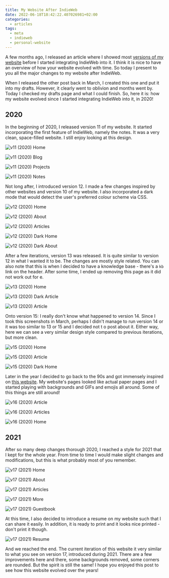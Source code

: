 ```yaml
---
title: My Website After IndieWeb
date: 2022-06-18T18:42:22.407026981+02:00
categories:
  - articles
tags:
  - meta
  - indieweb
  - personal-website
---
```


A few months ago, I released an article where I showed most [versions of my website](/2022/03/25/my-website-before-indieweb) before I started integrating IndieWeb into it. I think it is nice to have an overview of how your website evolved with time. So today I present to you all the major changes to my website after IndieWeb. 

<!--more-->

When I released the other post back in March, I created this one and put it into my drafts. However, it clearly went to oblivion and months went by. Today I checked my drafts page and what I could finish. So, here it is: how my website evolved since I started integrating IndieWeb into it, in 2020!


<style>
figure figcaption {
  display: none
}

figure img {
  border: 1px solid var(--mg);
}
</style>

## 2020

In the beginning of 2020, I released version 11 of my website. It started incorporating the first feature of IndieWeb, namely the notes. It was a very clean, space-filled website. I still enjoy looking at this design.

![v11 (2020) Home](cdn:/2022-03-v11-home?class=fw)

<div class="fg fw">

![v11 (2020) Blog](cdn:/2022-03-v11-blog)

![v11 (2020) Projects](cdn:/2022-03-v11-projects)

</div>

![v11 (2020) Notes](cdn:/2022-03-v11-notes?class=fw)

Not long after, I introduced version 12. I made a few changes inspired by other websites and version 10 of my website. I also incorporated a dark mode that would detect the user's preferred colour scheme via CSS.

![v12 (2020) Home](cdn:/2022-03-v12-home?class=fw)

<div class="fg fw">

![v12 (2020) About](cdn:/2022-03-v12-about)

![v12 (2020) Articles](cdn:/2022-03-v12-articles)

</div>

<div class="fg fw">

![v12 (2020) Dark Home](cdn:/2022-03-v12-dark)

![v12 (2020) Dark About](cdn:/2022-03-v12-dark-about)

</div>

After a few iterations, version 13 was released. It is quite similar to version 12 in what I wanted it to be. The changes are mostly style related. You can also note that this is when I decided to have a knowledge base - there's a `kb` link on the header. After some time, I ended up removing this page as it did not work out for e.

![v13 (2020) Home](cdn:/2022-03-v13-home?class=fw)

<div class="fg fw">

![v13 (2020) Dark Article](cdn:/2022-03-v13-article-dark)

![v13 (2020) Article](cdn:/2022-03-v13-article)

</div>

Onto version 15: I really don't know what happened to version 14. Since I took this screenshots in March, perhaps I didn't manage to run version 14 or it was too similar to 13 or 15 and I decided not t o post about it. Either way, here we can see a very similar design style compared to previous iterations, but more clean.

![v15 (2020) Home](cdn:/2022-03-v15-home?class=fw)

<div class="fg fw">

![v15 (2020) Article](cdn:/2022-03-v15-article)

![v15 (2020) Dark Home](cdn:/2022-03-v15-dark)

</div>

Later in the year I decided to go back to the 90s and got immensely inspired on [this website](https://neustadt.fr/). My website's pages looked like actual paper pages and I started playing with backgrounds and GIFs and emojis all around. Some of this things are still around!

![v16 (2020) Article](cdn:/2022-03-v16-article?class=fw)

<div class="fg fw">

![v16 (2020) Articles](cdn:/2022-03-v16-articles)

![v16 (2020) Home](cdn:/2022-03-v16-home)

</div>

## 2021

After so many deep changes thorough 2020, I reached a style for 2021 that I kept for the whole year. From time to time I would make slight changes and modifications, but this is what probably most of you remember.

![v17 (2021) Home](cdn:/2022-03-v17-home?class=fw)
 
<div class="fg fw">

![v17 (2021) About](cdn:/2022-03-v17-about)

![v17 (2021) Articles](cdn:/2022-03-v17-articles)

![v17 (2021) More](cdn:/2022-03-v17-more)

![v17 (2021) Guestbook](cdn:/2022-03-v17-guestbook)

</div>

At this time, I also decided to introduce a resume on my website such that I can share it easily. In addition, it is ready to print and it looks nice printed - don't print it though.

![v17 (2021) Resume](cdn:/2022-03-v17-resume?class=fw)

And we reached the end. The current iteration of this website it very similar to what you see on version 17, introduced during 2021. There are a few improvements here and there, some backgrounds removed, some corners are rounded. But the spirit is still the same! I hope you enjoyed this post to see how this website evolved over the years!
